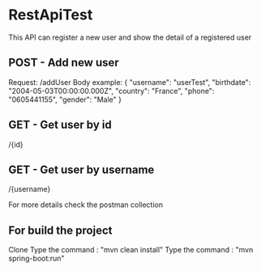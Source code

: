 # RestApiTest

This API can register a new user and show the detail of a registered user 

## POST - Add new user 
Request: /addUser
Body example: 
{
    "username": "userTest",
    "birthdate": "2004-05-03T00:00:00.000Z",
    "country": "France",
    "phone": "0605441155",
    "gender": "Male"
}


## GET - Get user by id 
/{id}

## GET - Get user by username 
/{username}

For more details check the postman collection 


## For build the project 
Clone 
Type the command : "mvn clean install"
Type the command : "mvn spring-boot:run"
